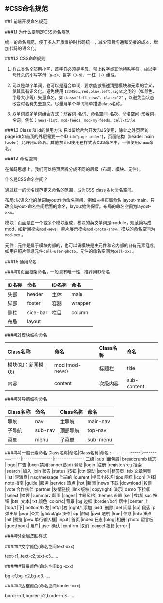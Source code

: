 #CSS命名规范
---

##1 前端开发命名规范

###1.1 为什么要制定CSS命名规范

统一的命名规范，便于多人开发维护时代码统一，减少项目沟通和交接的成本，增加代码的语义化。

###1.2 CSS命命规则

1. 样式类名全部用小写，首字符必须是字母，禁止数字或其他特殊字符。由以字母开头的小写字母```（a-z）```、数字```（0-9）```、一杠 ```（-）```组成。

2. 可以是单个单词，也可以是组合单词，要求能够描述清楚模块和元素的含义，使其具有语义化。避免使用 ```123456…,red,blue,left,right```之类的（如颜色、字号大小等）矢量命名，如```class="left-news"、class="2"``` ，以避免当状态改变时名称失去意义。尽量用单个单词简单描述class名称。

3. 双单词或多单词组合方式：形容词-名词、命名空间-名次、命名空间-形容词-名词。例如：```news-list、mod-feeds、mod-my-feeds、cell-title```

###1.3 Class 和 id的使用方法
把id留给后台开发和JS使用，除此之外页面的page id(如首页的外层需要一个ID ```id="page-index"```)，页面结构（header main footer）允许用id命名。其他禁止id使用在样式表CSS命名中，一律使用class命名。

###1.4 命名空间

在编码思想上，我们可以将页面拆分成不同的层级（布局、模块、元件）。

什么是CSS命名空间？

通过统一的命名规范定义命名的范围，成为CSS  class & id命名空间。

布局: 以语义化的单词layout作为命名空间，例如主栏布局命名 layout-main，只改变layout-命名空间后面的命名，layout始终保留。布局的命名空间为layout-xxx。

模块：页面是由一个或多个模块组成，模块的英文单词是module，规范简写成mod，如新闻模块```mod-news```，照片展示模块```mod-photo-show```。模块的命名空间为```mod-xxx``` 。

元件：元件是属于模块内部的，也可以说模块是由元件和它内部的自有元素组成。如用户照片信息元件```cell-user-photo```。元件的命名空间为```cell-xxx``` 。


###1.5 通用命名

####(1)页面框架命名，一般具有唯一性，推荐用ID命名

ID名称|命名|ID名称	|命名
:---------------|:---------------|:---------------|:---------------
头部|header|主体|	main
脚部|footer|容器|wrapper
侧栏|side-bar|栏目|column
布局|layout|||

####(2)模块结构命名

Class名称|命名|Class名称|命名
:---------------|:---------------|:---------------|:---------------
模块(如：新闻模块)	|mod (mod-news)	|标题栏	|title
内容	|content	|次级内容	|sub-content


####(3)导航结构命名

Class名称|命名|Class名称|命名
:---------------|:---------------|:---------------|:---------------
导航	|nav	|主导航	|main-nav
子导航|	sub-nav	|顶部导航	|top-nav
菜单	|menu	|子菜单	|sub-menu

 
####(4)一般元素命名
Class名称|命名|Class名称|命名
:---------------|:---------------|:---------------|:---------------
二级|	sub	|面包屑|	breadcrumb
标志	|logo	|广告	|bner(禁用banner或ad)
登陆	|login	|注册	|register/reg
搜索	|search	|加入	|join
状态	|status	|按钮	|btn
滚动	|scroll	|标签页	|tab
文章列表	|list|	短消息|	msg/message
当前的	|current	|提示小技巧	|tips
图标	|icon|	注释|	note
指南	|guide	|服务	|service
热点	|hot	|新闻	|news
下载	|download	|投票	|vote
合作伙伴	|partner	|友情链接	|link
版权|	copyright|	演示|	demo
下拉框	|select	|摘要	|summary
翻页	|pages|	主题风格|	themes
设置	|set	|成功|	suc
按钮	|btn|	文本|	txt
颜色	|color/c|	背景	|bg
边框	|border/bor|	居中|	center
上	|top/t	|下|	bottom/b
左	|left/l	|右	|right/r
添加	|add	|删除	|del
间隔	|sp|	段落	|p
弹出层	|pop	|公共	|global/gb
操作|	op	|密码	|pwd
透明	|tran|	信息	|info
重点	|hit	|预览	|pvw
单行输入框|	input|	首页	|index
日志	|blog	|相册|	photo
留言板	|guestbook|	用户|	user
确认	|confirm	|取消	|cancel
报错	|error||


####(5)全局皮肤样式

######文字颜色(命名空间text-xxx)

text-c1, text-c2,text-c3……

######背景颜色(命名空间bg -xxx)

bg-c1,bg-c2,bg-c3……

######边框颜色(命名空间border-xxx)

border-c1,border-c2,border-c3……







